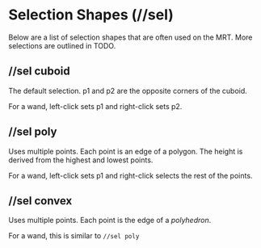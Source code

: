 # Selection Shapes (//sel)

Below are a list of selection shapes that are often used on the MRT. More selections are outlined in TODO.

## //sel cuboid

The default selection. p1 and p2 are the opposite corners of the cuboid.

For a wand, left-click sets p1 and right-click sets p2.

## //sel poly

Uses multiple points. Each point is an edge of a polygon. The height is derived from the highest and lowest points.

For a wand, left-click sets p1 and right-click selects the rest of the points.

## //sel convex

Uses multiple points. Each point is the edge of a *polyhedron*.

For a wand, this is similar to `//sel poly`
